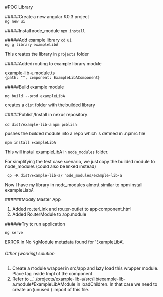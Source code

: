 #POC Library

#####Create a new angular 6.0.3 project  
`ng new ui`

#####Install node_module
`npm install`

#####Add example library
`cd ui`  
`ng g library exampleLibA`

This creates the library in `projects` folder

#####Added routing to example library module

example-lib-a.module.ts  
`{path: "", component: ExampleLibAComponent}`

#####Build example module

`ng build --prod exampleLibA`

creates a `dist` folder with the builded library

#####Publish/Install in nexus repository

`cd dist/example-lib-a`
`npm publish`  

pushes the builded module into a repo which is defined in .npmrc file

`npm install exampleLibA` 

This will install exampleLibA in `node_modules` folder.

For simplifying the test case scenario, we just copy the builded module to node_modules (could also be linked instead)

` cp -R dist/example-lib-a/ node_modules/example-lib-a`

Now I have my library in node_modules almost similar to npm install exampleLiabA

######Modify Master App

1. Added routerLink and router-outlet to app.component.html
2. Added RouterModule to app.module

######Try to run application

`ng serve`

ERROR in No NgModule metadata found for 'ExampleLibA'.

###### Other (working) solution

1. Create a module wrapper in src/app and lazy load this wrapper module. Place <example-lib-a> tag inside tmpl of the component
2. Refer to ../../projects/example-lib-a/src/lib/example-lib-a.module#ExampleLibAModule in loadChildren. In that case we need to create an (unused ) import of this file. 
